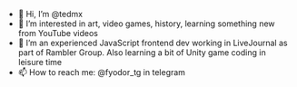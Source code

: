 - 👋 Hi, I’m @tedmx
- 👀 I’m interested in art, video games, history, learning something new from YouTube videos
- 🌳 I’m an experienced JavaScript frontend dev working in LiveJournal as part of Rambler Group. Also learning a bit of Unity game coding in leisure time
- 📫 How to reach me: @fyodor_tg in telegram

